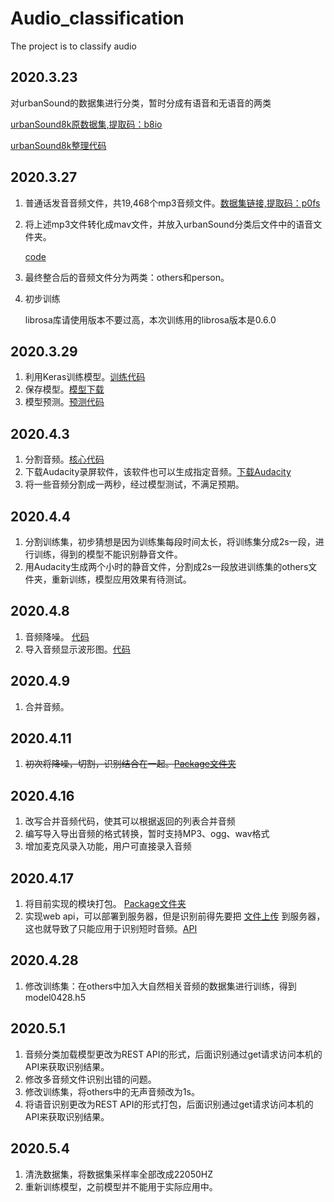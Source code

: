 # Audio_classification
The project is to classify audio

## 2020.3.23
对urbanSound的数据集进行分类，暂时分成有语音和无语音的两类

[urbanSound8k原数据集,提取码：b8io ](https://pan.baidu.com/s/1PtomzQCCRcb9CzCjT3ZIeg)

[urbanSound8k整理代码](https://github.com/Eleven-is-cool/Audio_classification/blob/master/Data/collect_database.py)

## 2020.3.27

1. 普通话发音音频文件，共19,468个mp3音频文件。[数据集链接,提取码：p0fs](https://pan.baidu.com/s/1HsPmTWw0riPrpBbqdrJDzg)

2. 将上述mp3文件转化成mav文件，并放入urbanSound分类后文件中的语音文件夹。

   [code](https://github.com/Eleven-is-cool/Audio_classification/blob/master/Data/convertToWav.py)

3. 最终整合后的音频文件分为两类：others和person。

4. 初步训练

   librosa库请使用版本不要过高，本次训练用的librosa版本是0.6.0              
   

## 2020.3.29

1. 利用Keras训练模型。[训练代码](https://github.com/Eleven-is-cool/Audio_classification/blob/master/Data/train.py)
2. 保存模型。[模型下载](https://github.com/Eleven-is-cool/Audio_classification/blob/master/Data/model.h5)
3. 模型预测。[预测代码](https://github.com/Eleven-is-cool/Audio_classification/blob/master/Data/test.py)

## 2020.4.3

1. 分割音频。[核心代码](https://github.com/Eleven-is-cool/Audio_classification/blob/master/Data/cutwav.py)
2. 下载Audacity录屏软件，该软件也可以生成指定音频。[下载Audacity](https://www.audacityteam.org/)
3. 将一些音频分割成一两秒，经过模型测试，不满足预期。

## 2020.4.4

1. 分割训练集，初步猜想是因为训练集每段时间太长，将训练集分成2s一段，进行训练，得到的模型不能识别静音文件。
2. 用Audacity生成两个小时的静音文件，分割成2s一段放进训练集的others文件夹，重新训练，模型应用效果有待测试。

## 2020.4.8

1. 音频降噪。  [代码](https://github.com/Eleven-is-cool/Audio_classification/tree/master/Enhance_speach)
2. 导入音频显示波形图。[代码](https://github.com/Eleven-is-cool/Audio_classification/blob/master/Data/Merge.py)

## 2020.4.9

1. 合并音频。

## 2020.4.11

1. ~~初次将降噪，切割，识别结合在一起。[Package文件夹](https://github.com/Eleven-is-cool/Audio_classification/tree/master/Package)~~

## 2020.4.16

1. 改写合并音频代码，使其可以根据返回的列表合并音频
2. 编写导入导出音频的格式转换，暂时支持MP3、ogg、wav格式
3. 增加麦克风录入功能，用户可直接录入音频

## 2020.4.17

1. 将目前实现的模块打包。 [Package文件夹](https://github.com/Eleven-is-cool/Audio_classification/tree/master/Package) 
2. 实现web api，可以部署到服务器，但是识别前得先要把 [文件上传](https://github.com/Eleven-is-cool/Audio_classification/blob/master/API/uploadFile.py) 到服务器，这也就导致了只能应用于识别短时音频。[API](https://github.com/Eleven-is-cool/Audio_classification/tree/master/API)

## 2020.4.28

1. 修改训练集：在others中加入大自然相关音频的数据集进行训练，得到model0428.h5

##  2020.5.1

1. 音频分类加载模型更改为REST API的形式，后面识别通过get请求访问本机的API来获取识别结果。
2. 修改多音频文件识别出错的问题。
3. 修改训练集，将others中的无声音频改为1s。
4. 将语音识别更改为REST API的形式打包，后面识别通过get请求访问本机的API来获取识别结果。

## 2020.5.4

1. 清洗数据集，将数据集采样率全部改成22050HZ
2. 重新训练模型，之前模型并不能用于实际应用中。